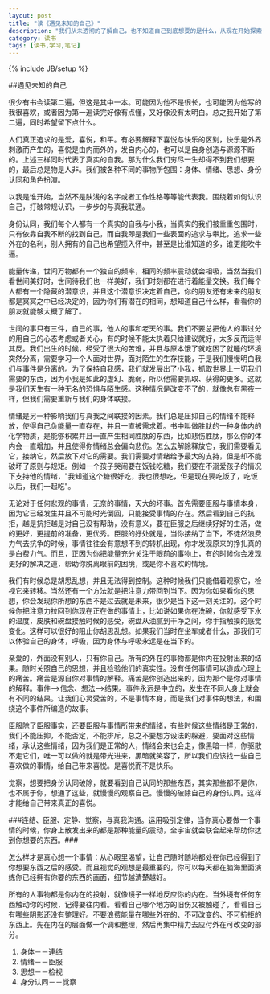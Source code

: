 ```yaml
---
layout: post
title: "读《遇见未知的自己》"
description: "我们从未透彻的了解自己，也不知道自己到底想要的是什么，从现在开始探索自己吧！"
category: 读书
tags: [读书,学习,笔记]
---
```

{% include JB/setup %}

##遇见未知的自己

很少有书会读第二遍，但这是其中一本。可能因为他不是很长，也可能因为他写的我很喜欢，或者因为第一遍读完好像有点懂，又好像没有太明白。总之我开始了第二遍，同时希望留下点什么。

人们真正追求的是爱，喜悦，和平。有必要解释下喜悦与快乐的区别，快乐是外界刺激而产生的，喜悦是由内而外的，发自内心的，也可以是自身创造与源源不断的。上述三样同时代表了真实的自我。那为什么我们穷尽一生却得不到我们想要的，最后总是物是人非。我们被各种不同的事物所包围：身体、情绪、思想、身份认同和角色扮演。

以我是谁开始，当然不是肤浅的名字或者工作性格等等能代表我。围绕着如何认识自己，打破常规认识，一步步的与真我联通。

身份认同，我们每个人都有一个真实的自我与小我，当真实的我们被重重包围时，只有依靠自我不断的找到自己，而自我即是我们一些表面的追求与攀比，追求一些外在的名利，别人拥有的自己也希望揽入怀中，甚至是比谁知道的多，谁更能吹牛逼。

能量传递，世间万物都有一个独自的频率，相同的频率震动就会相吸，当然当我们看世间美好时，世间待我们也一样美好，我们时刻都在进行着能量交换。我们每个人都有一个隐藏的潜意识，并且这个潜意识决定着自己，你的朋友还有未来的朋友都是冥冥之中已经决定的，因为你们有潜在的相同，想知道自己什么样，看看你的朋友就能够大概了解了。

世间的事只有三件，自己的事，他人的事和老天的事。我们不要总把他人的事过分的用自己的心态考虑或者关心，有的时候不能太执着只给建议就好，太多反而适得其反。我们出生的时候，经受了很大的苦难，并且与原本饿了就吃困了就睡的环境突然分离，需要学习一个人面对世界，面对陌生的生存技能，于是我们慢慢明白我们与事件是分离的。为了保持自我感，我们就发展出了小我，抓取世界上一切我们需要的东西，因为小我是如此的虚幻、脆弱，所以他需要抓取、获得的更多。这就是我们天生有一种无名的恐惧与陌生感。这种情况是改变不了的，就像总有黑夜一样，但我们需要重新与我们的身体联接。

情绪是另一种影响我们与真我之间联接的因素。我们总是压抑自己的情绪不能释放，使得自己负能量一直存在，并且一直被需求着。书中叫做胜肽的一种身体内的化学物质，是能够积累并且一直产生相同胜肽的东西，比如悲伤胜肽，那么你的体内会一直增加，并且使得你情绪总会偏向悲伤。怎么去解除释放它，我们需要看见它，接纳它，然后放下对它的需要。我们需要对情绪给予最大的支持，但是却不能破坏了原则与规矩。例如一个孩子哭闹要在饭钱吃糖，我们要在不溺爱孩子的情况下支持他的情绪，"我知道这个糖很好吃，我也很想吃，但是现在要吃饭了，吃饭以后，我们一起吃"。

无论对于任何悲观的事情，无奈的事情，天大的坏事。首先需要臣服与事情本身，因为它已经发生并且不可能时光倒回，只能接受事情的存在。然后看到自己的抗拒，越是抗拒越是对自己没有帮助，没有意义，要在臣服之后继续好好的生活，做的更好，更提前的准备，更优秀。臣服的好处就是，当你接纳了当下，不徒然浪费力气去抗争的时候，事情往往会有意想不到的转机出现，你才发现原来的挣扎真的是白费力气。而且，正因为你把能量充分关注于眼前的事物上，有的时候你会发现更好的解决之道，帮助你脱离眼前的困境，或是你不喜欢的情境。

我们有时候总是胡思乱想，并且无法得到控制。这种时候我们只能借着观察它，检视它来转移。当然还有一个方法就是把注意力带回到当下。因为你如果看你的思想，你会发现你所想的东西不是过去就是未来，很少是当下这一刻关注的。这个时候你把注意力拉回到你现在正在做的事情上，比如说如果你在洗碗，你就感受下水的温度，皮肤和碗盘接触时候的感受，碗盘从油腻到干净之间，你手指触摸的感觉变化。这样可以很好的阻止你胡思乱想。如果我们当时在坐车或者什么，那我们可以体验自己的身体，呼吸，因为身体与呼吸永远是在当下的。

亲爱的，外面没有别人，只有你自己。所有的外在的事物都是你内在投射出来的结果。随时关照自己的思想，并且检验他们的真实性。没有任何事情可以造成心理上的痛苦。痛苦是源自你对事情的解释。痛苦是你创造出来的，因为那个是你对事情的解释。事件——>信念、想法——>结果。事件永远是中立的，发生在不同人身上就会有不同的结果。让我们心灵受苦的，不是事情本身，而是我们对事件的想法，和围绕这个事件所编造的故事。

臣服除了臣服事实，还要臣服与事情所带来的情绪，有些时候这些情绪是正常的，我们不能压抑，不能否定，不能排斥，总之不要想方设法的躲避，要面对这些情绪，承认这些情绪，因为我们是正常的人，情绪会来也会走，像黑暗一样，你驱散不走它们，唯一可以做的就是带光进来，黑暗就笑容了，所以我们应该找一些自己喜欢做的事情，给自己带来喜悦。是喜悦而不是快乐。

觉察，想要把身份认同破除，就要看到自己认同的那些东西，其实那些都不是你，也不属于你，想通了这些，就慢慢的观察自己。慢慢的破除自己的身份认同。这样才能给自己带来真正的喜悦。

###连结、臣服、定静、觉察，与真我沟通。运用吸引定律，当你真心要做一个事情的时候，你身上散发出来的都是那种能量的震动，全宇宙就会联合起来帮助你达到你想要的东西。###

怎么样才是真心想一个事情：从心眼里渴望，让自己随时随地都处在你已经得到了你想要东西之后的感受。而且视觉的观想是最重要的，你可以每天都在脑海里面演练你已经拥有你要的东西的画面，细节越清楚越好。

所有的人事物都是你内在的投射，就像镜子一样地反应你的内在。当外境有任何东西触动你的时候，记得要往内看。看看自己哪个地方的旧伤又被触碰了，看看自己有哪些阴影还没有整理好。不要浪费能量在哪些外在的、不可改变的、不可抗拒的东西上。先在内在的层面做一个调和整理，然后再集中精力去应付外在可改变的部分。

1. 身体－－連结
2. 情绪－－臣服
3. 思想－－检视
4. 身分认同－－觉察